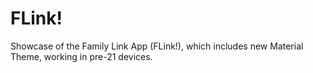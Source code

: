 FLink!
==================

Showcase of the Family Link App (FLink!), which includes new Material Theme, working in pre-21 devices.
